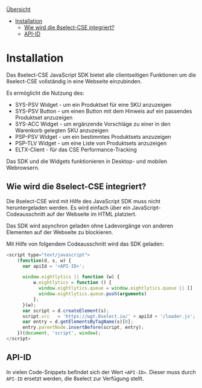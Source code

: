 <!-- START doctoc generated TOC please keep comment here to allow auto update -->
<!-- DON'T EDIT THIS SECTION, INSTEAD RE-RUN doctoc TO UPDATE -->
[Übersicht](https://docs.8select.io/CSE-integration-manual/)

- [Installation](#installation)
  - [Wie wird die 8select-CSE integriert?](#wie-wird-die-8select-cse-integriert)
  - [API-ID](#api-id)

<!-- END doctoc generated TOC please keep comment here to allow auto update -->

# Installation

Das 8select-CSE JavaScript SDK bietet alle clientseitigen Funktionen um die 8select-CSE vollständig in eine Webseite einzubinden.

Es ermöglicht die Nutzung des:

- SYS-PSV Widget - um ein Produktset für eine SKU anzuzeigen
- SYS-PSV Button - um einen Button mit dem Hinweis auf ein passendes Produktset anzuzeigen
- SYS-ACC Widget - um ergänzende Vorschläge zu einer in den Warenkorb gelegten SKU anzuzeigen
- PSP-PSV Widget - um ein bestimmtes Produktsets anzuzeigen
- PSP-TLV Widget - um eine Liste von Produktsets anzuzeigen
- ELTX-Client - für das CSE Performance-Tracking

Das SDK und die Widgets funktionieren in Desktop- und mobilen Webrowsern.

## Wie wird die 8select-CSE integriert?

Die 8select-CSE wird mit Hilfe des JavaScript SDK muss nicht heruntergeladen werden. Es wird einfach über ein JavaScript-Codeausschnitt auf der Webseite im HTML platziert.

Das SDK wird asynchron geladen ohne Ladevorgänge von anderen Elementen auf der Webseite zu blockieren.

Mit Hilfe von folgendem Codeausschnitt wird das SDK geladen:

```javascript
<script type="text/javascript">
    (function(d, s, w) {
      var apiId = '<API-ID>';

      window.eightlytics || function (w) {
          w.eightlytics = function () {
            window.eightlytics.queue = window.eightlytics.queue || []
            window.eightlytics.queue.push(arguments)
          };
      }(w);
      var script = d.createElement(s);
      script.src   = 'https://wgt.8select.io/' + apiId + '/loader.js';
      var entry = d.getElementsByTagName(s)[0];
      entry.parentNode.insertBefore(script, entry);
    })(document, 'script', window);
</script>
```

## API-ID

In vielen Code-Snippets befindet sich der Wert `<API-ID>`. Dieser muss durch `API-ID` ersetzt werden, die 8select zur Verfügung stellt.
